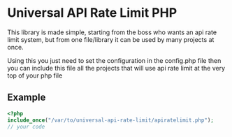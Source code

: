 # Universal API Rate Limit PHP
This library is made simple, starting from the boss who wants an api rate limit system, but from one file/library it can be used by many projects at once.

Using this you just need to set the configuration in the config.php file then you can include this file all the projects that will use api rate limit at the very top of your php file

## Example
```php
<?php
include_once("/var/to/universal-api-rate-limit/apiratelimit.php");
// your code

```